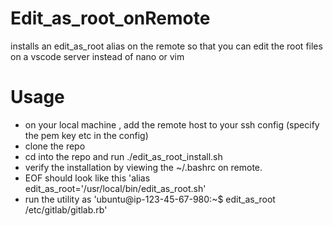 # Edit_as_root_onRemote
installs an edit_as_root alias on the remote so that you can edit the root files on a vscode server instead of nano or vim

# Usage
- on your local machine , add the remote host to your ssh config (specify the pem key etc in the config)
- clone the repo
- cd into the repo and run
  ./edit_as_root_install.sh <hostname>
- verify the installation by viewing the ~/.bashrc on remote.
- EOF should look like this
  'alias edit_as_root='/usr/local/bin/edit_as_root.sh'
- run the utility as
  'ubuntu@ip-123-45-67-980:~$ edit_as_root /etc/gitlab/gitlab.rb'
